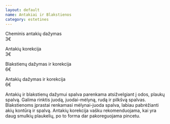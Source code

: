 ```yaml
---
layout: default
name: Antakiai ir Blakstienos
category: estetines
---
```

<p><div class="name-tag">Cheminis antakių dažymas</div><div class="price-tag">3€</div></p>
<p><div class="name-tag">Antakių korekcija</div><div class="price-tag">3€</div></p>
<p><div class="name-tag">Blakstienų dažymas ir korekcija</div><div class="price-tag">6€</div></p>
<p><div class="name-tag">Antakių dažymas ir korekcija</div><div class="price-tag">6€</div></p>
<p>Antakių  ir  blakstienų  dažymui  spalva  parenkama  atsižvelgiant  į  odos, plaukų  spalvą.  Galima rinktis juodą,  juodai-mėlyną,  rudą  ir  pilkšvą  spalvas. Blakstienoms  įprastai  renkamasi  mėlynai-juoda spalva,  labiau  pabrėžianti akių  kontūrą  ir  spalvą.  Antakių  korekcija  vašku  rekomenduojama,  kai  yra daug smulkių plaukelių, po to forma dar pakoreguojama pincetu.</p>
